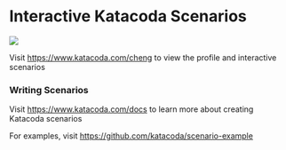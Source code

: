 # Interactive Katacoda Scenarios

[![](http://shields.katacoda.com/katacoda/cheng/count.svg)](https://www.katacoda.com/cheng "Get your profile on Katacoda.com")

Visit https://www.katacoda.com/cheng to view the profile and interactive scenarios

### Writing Scenarios
Visit https://www.katacoda.com/docs to learn more about creating Katacoda scenarios

For examples, visit https://github.com/katacoda/scenario-example
